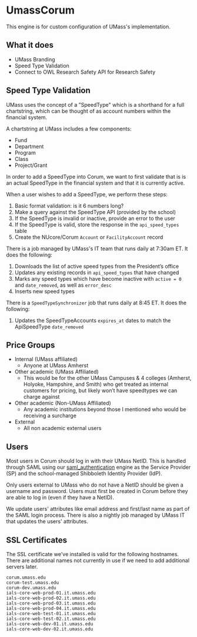 # UmassCorum

This engine is for custom configuration of UMass's implementation.

## What it does

* UMass Branding
* Speed Type Validation
* Connect to OWL Research Safety API for Research Safety

## Speed Type Validation

UMass uses the concept of a "SpeedType" which is a shorthand for a full chartstring, which can
be thought of as account numbers within the financial system.

A chartstring at UMass includes a few components:

  * Fund
  * Department
  * Program
  * Class
  * Project/Grant

In order to add a SpeedType into Corum, we want to first validate that is is an
actual SpeedType in the financial system and that it is currently active.

When a user wishes to add a SpeedType, we perform these steps:

  1. Basic format validation: is it 6 numbers long?
  1. Make a query against the SpeedType API (provided by the school)
  1. If the SpeedType is invalid or inactive, provide an error to the user
  1. If the SpeedType is valid, store the response in the `api_speed_types` table
  1. Create the NUcore/Corum `Account` or `FacilityAccount` record

There is a job managed by UMass's IT team that runs daily at 7:30am ET.  It does the following:

  1. Downloads the list of active speed types from the President’s office
  1. Updates any existing records in `api_speed_types` that have changed
  1. Marks any speed types which have become inactive with `active = 0` and `date_removed`,
     as well as `error_desc`
  1. Inserts new speed types

There is a `SpeedTypeSynchronizer` job that runs daily at 8:45 ET.  It does the following:
  1. Updates the SpeedTypeAccounts `expires_at` dates to match the ApiSpeedType `date_removed`

## Price Groups

  * Internal (UMass affiliated)
    * Anyone at UMass Amherst
  * Other academic (UMass Affiliated)
    * This would be for the other UMass Campuses & 4 colleges (Amherst, Holyoke, Hampshire, and Smith) who get treated as
    internal customers for pricing, but likely won’t have speedtypes we can charge against
  * Other academic (Non-UMass Affiliated)
      * Any academic institutions beyond those I mentioned who would be receiving a surcharge
  * External
    * All non academic external users

## Users

Most users in Corum should log in with their UMass NetID. This is handled through
SAML using our [saml_authentication](../saml_authentication/README.md) engine as the Service
Provider (SP) and the school-managed Shibboleth Identity Provider (IdP).

Only users external to UMass who do not have a NetID should be given a username and password. Users must first be created in Corum before they are able to log in (even if they have a NetID).

We update users' attributes like email address and first/last name as part of the SAML
login process. There is also a nightly job managed by UMass IT that updates the users'
attributes.

## SSL Certificates

The SSL certificate we've installed is valid for the following hostnames. There are additional names not currently in use if we need to add additional servers later.

```
corum.umass.edu
corum-test.umass.edu
corum-dev.umass.edu
ials-core-web-prod-01.it.umass.edu
ials-core-web-prod-02.it.umass.edu
ials-core-web-prod-03.it.umass.edu
ials-core-web-prod-04.it.umass.edu
ials-core-web-test-01.it.umass.edu
ials-core-web-test-02.it.umass.edu
ials-core-web-dev-01.it.umass.edu
ials-core-web-dev-02.it.umass.edu
```
